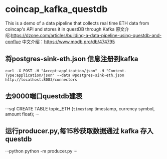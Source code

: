 # coincap_kafka_questdb
This is a demo of a data pipeline that collects real time ETH data from coincap's API and stores it in questDB through Kafka
原文介绍:https://dzone.com/articles/building-a-data-pipeline-using-questdb-and-conflue
中文介绍：https://www.modb.pro/db/474795

## 将postgres-sink-eth.json 信息注册到kafka
```shell
curl -X POST -H "Accept:application/json" -H "Content-Type:application/json" --data @postgres-sink-eth.json http://localhost:8083/connectors
```

## 去9000端口questdb建表
···sql
CREATE TABLE topic_ETH (`timestamp` timestamp, currency symbol, amount float);
···

## 运行producer.py,每15秒获取数据通过 kafka 存入questdb
···python
python -m producer.py
···